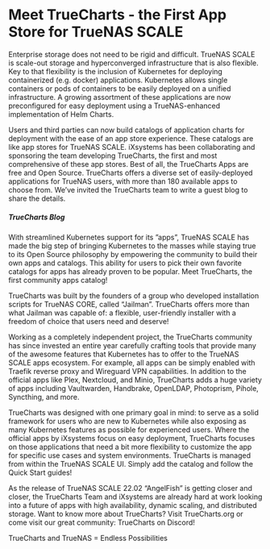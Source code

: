 # Meet TrueCharts - the First App Store for TrueNAS SCALE
Enterprise storage does not need to be rigid and difficult. TrueNAS SCALE is scale-out storage and hyperconverged infrastructure that is also flexible. Key to that flexibility is the inclusion of Kubernetes for deploying containerized (e.g. docker) applications. Kubernetes allows single containers or pods of containers to be easily deployed on a unified infrastructure.  A growing assortment of these applications are now preconfigured for easy deployment using a TrueNAS-enhanced implementation of Helm Charts.

Users and third parties can now build catalogs of application charts for deployment with the ease of an app store experience. These catalogs are like app stores for TrueNAS SCALE.  iXsystems has been collaborating and sponsoring the team developing TrueCharts, the first and most comprehensive of these app stores. Best of all, the TrueCharts Apps are free and Open Source.
TrueCharts offers a diverse set of easily-deployed applications for TrueNAS users, with more than 180 available apps to choose from.  We’ve invited the TrueCharts team to write a guest blog to share the details.

##### TrueCharts Blog
With streamlined Kubernetes support for its ”apps”, TrueNAS SCALE has made the big step of bringing Kubernetes to the masses while staying true to its Open Source philosophy by empowering the community to build their own apps and catalogs. This ability for users to pick their own favorite catalogs for apps has already proven to be popular. Meet TrueCharts, the first community apps catalog!


TrueCharts was built by the founders of a group who developed installation scripts for TrueNAS CORE, called “Jailman”. TrueCharts offers more than what Jailman was capable of: a flexible, user-friendly installer with a freedom of choice that users need and deserve!

Working as a completely independent project, the TrueCharts community has since invested an entire year carefully crafting tools that provide many of the awesome features that Kubernetes has to offer to the TrueNAS SCALE apps ecosystem. For example, all apps can be simply enabled with Traefik reverse proxy and Wireguard VPN capabilities. In addition to the official apps like Plex, Nextcloud, and Minio, TrueCharts adds a huge variety of apps including Vaultwarden, Handbrake, OpenLDAP, Photoprism, Pihole, Syncthing, and more.

TrueCharts was designed with one primary goal in mind: to serve as a solid framework for users who are new to Kubernetes while also exposing as many Kubernetes features as possible for experienced users. Where the official apps by iXsystems focus on easy deployment, TrueCharts focuses on those applications that need a bit more flexibility to customize the app for specific use cases and system environments. TrueCharts is managed  from within the TrueNAS SCALE UI. Simply add the catalog and follow the Quick Start guides!

As the release of TrueNAS SCALE 22.02 “AngelFish” is getting closer and closer, the TrueCharts Team and iXsystems are already hard at work looking into a future of apps with high availability, dynamic scaling, and distributed storage. Want to know more about TrueCharts? Visit TrueCharts.org or come visit our great community: TrueCharts on Discord!

TrueCharts and TrueNAS = Endless Possibilities
